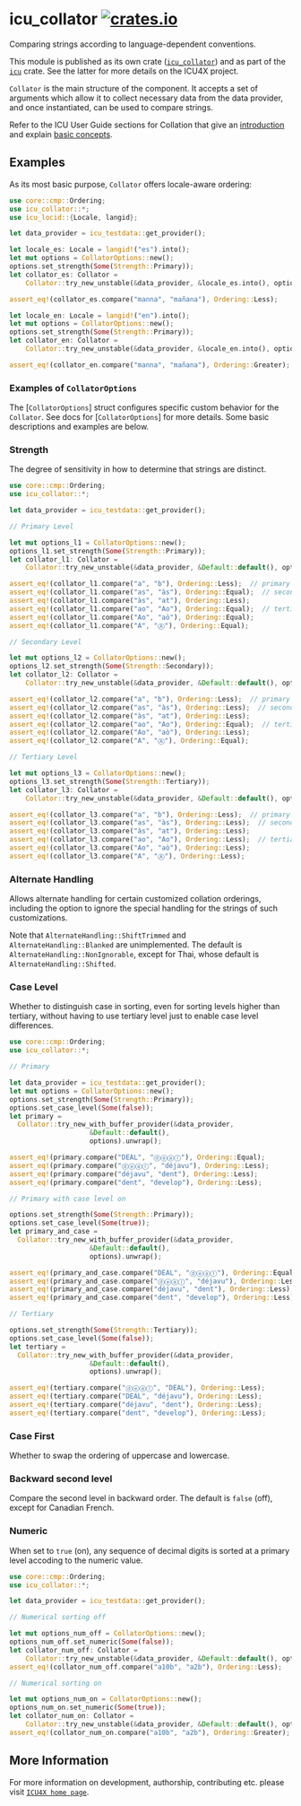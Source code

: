 # icu_collator [![crates.io](https://img.shields.io/crates/v/icu_collator)](https://crates.io/crates/icu_collator)

Comparing strings according to language-dependent conventions.

This module is published as its own crate ([`icu_collator`](https://docs.rs/icu_collator/latest/icu_collator/))
and as part of the [`icu`](https://docs.rs/icu/latest/icu/) crate. See the latter for more details on the ICU4X project.

`Collator` is the main structure of the component. It accepts a set of arguments
which allow it to collect necessary data from the data provider, and once
instantiated, can be used to compare strings.

Refer to the ICU User Guide sections for Collation that give an
[introduction](https://unicode-org.github.io/icu/userguide/collation/) and explain
[basic concepts](https://unicode-org.github.io/icu/userguide/collation/concepts.html).

## Examples

As its most basic purpose, `Collator` offers locale-aware ordering:

```rust
use core::cmp::Ordering;
use icu_collator::*;
use icu_locid::{Locale, langid};

let data_provider = icu_testdata::get_provider();

let locale_es: Locale = langid!("es").into();
let mut options = CollatorOptions::new();
options.set_strength(Some(Strength::Primary));
let collator_es: Collator =
    Collator::try_new_unstable(&data_provider, &locale_es.into(), options).unwrap();

assert_eq!(collator_es.compare("manna", "mañana"), Ordering::Less);

let locale_en: Locale = langid!("en").into();
let mut options = CollatorOptions::new();
options.set_strength(Some(Strength::Primary));
let collator_en: Collator =
    Collator::try_new_unstable(&data_provider, &locale_en.into(), options).unwrap();

assert_eq!(collator_en.compare("manna", "mañana"), Ordering::Greater);

```

### Examples of `CollatorOptions`

The [`CollatorOptions`] struct configures specific custom behavior for the `Collator`.  See docs
for [`CollatorOptions`] for more details.  Some basic descriptions and examples are below.

### Strength

The degree of sensitivity in how to determine that strings are distinct.

```rust
use core::cmp::Ordering;
use icu_collator::*;

let data_provider = icu_testdata::get_provider();

// Primary Level

let mut options_l1 = CollatorOptions::new();
options_l1.set_strength(Some(Strength::Primary));
let collator_l1: Collator =
    Collator::try_new_unstable(&data_provider, &Default::default(), options_l1).unwrap();

assert_eq!(collator_l1.compare("a", "b"), Ordering::Less);  // primary
assert_eq!(collator_l1.compare("as", "às"), Ordering::Equal);  // secondary
assert_eq!(collator_l1.compare("às", "at"), Ordering::Less);
assert_eq!(collator_l1.compare("ao", "Ao"), Ordering::Equal);  // tertiary
assert_eq!(collator_l1.compare("Ao", "aò"), Ordering::Equal);
assert_eq!(collator_l1.compare("A", "Ⓐ"), Ordering::Equal);

// Secondary Level

let mut options_l2 = CollatorOptions::new();
options_l2.set_strength(Some(Strength::Secondary));
let collator_l2: Collator =
    Collator::try_new_unstable(&data_provider, &Default::default(), options_l2).unwrap();

assert_eq!(collator_l2.compare("a", "b"), Ordering::Less);  // primary
assert_eq!(collator_l2.compare("as", "às"), Ordering::Less);  // secondary
assert_eq!(collator_l2.compare("às", "at"), Ordering::Less);
assert_eq!(collator_l2.compare("ao", "Ao"), Ordering::Equal);  // tertiary
assert_eq!(collator_l2.compare("Ao", "aò"), Ordering::Less);
assert_eq!(collator_l2.compare("A", "Ⓐ"), Ordering::Equal);

// Tertiary Level

let mut options_l3 = CollatorOptions::new();
options_l3.set_strength(Some(Strength::Tertiary));
let collator_l3: Collator =
    Collator::try_new_unstable(&data_provider, &Default::default(), options_l3).unwrap();

assert_eq!(collator_l3.compare("a", "b"), Ordering::Less);  // primary
assert_eq!(collator_l3.compare("as", "às"), Ordering::Less);  // secondary
assert_eq!(collator_l3.compare("às", "at"), Ordering::Less);
assert_eq!(collator_l3.compare("ao", "Ao"), Ordering::Less);  // tertiary
assert_eq!(collator_l3.compare("Ao", "aò"), Ordering::Less);
assert_eq!(collator_l3.compare("A", "Ⓐ"), Ordering::Less);
```

### Alternate Handling

Allows alternate handling for certain customized collation orderings, including the option to
ignore the special handling for the strings of such customizations.

Note that `AlternateHandling::ShiftTrimmed` and `AlternateHandling::Blanked` are
unimplemented. The default is `AlternateHandling::NonIgnorable`, except
for Thai, whose default is `AlternateHandling::Shifted`.

### Case Level

Whether to distinguish case in sorting, even for sorting levels higher than tertiary,
without having to use tertiary level just to enable case level differences.

```rust
use core::cmp::Ordering;
use icu_collator::*;

// Primary

let data_provider = icu_testdata::get_provider();
let mut options = CollatorOptions::new();
options.set_strength(Some(Strength::Primary));
options.set_case_level(Some(false));
let primary =
  Collator::try_new_with_buffer_provider(&data_provider,
                    &Default::default(),
                    options).unwrap();

assert_eq!(primary.compare("DEAL", "ⓓⓔⓐⓛ"), Ordering::Equal);
assert_eq!(primary.compare("ⓓⓔⓐⓛ", "déjavu"), Ordering::Less);
assert_eq!(primary.compare("déjavu", "dent"), Ordering::Less);
assert_eq!(primary.compare("dent", "develop"), Ordering::Less);

// Primary with case level on

options.set_strength(Some(Strength::Primary));
options.set_case_level(Some(true));
let primary_and_case =
  Collator::try_new_with_buffer_provider(&data_provider,
                    &Default::default(),
                    options).unwrap();

assert_eq!(primary_and_case.compare("DEAL", "ⓓⓔⓐⓛ"), Ordering::Equal);
assert_eq!(primary_and_case.compare("ⓓⓔⓐⓛ", "déjavu"), Ordering::Less);
assert_eq!(primary_and_case.compare("déjavu", "dent"), Ordering::Less);
assert_eq!(primary_and_case.compare("dent", "develop"), Ordering::Less);

// Tertiary

options.set_strength(Some(Strength::Tertiary));
options.set_case_level(Some(false));
let tertiary =
  Collator::try_new_with_buffer_provider(&data_provider,
                    &Default::default(),
                    options).unwrap();

assert_eq!(tertiary.compare("ⓓⓔⓐⓛ", "DEAL"), Ordering::Less);
assert_eq!(tertiary.compare("DEAL", "déjavu"), Ordering::Less);
assert_eq!(tertiary.compare("déjavu", "dent"), Ordering::Less);
assert_eq!(tertiary.compare("dent", "develop"), Ordering::Less);


```

### Case First

Whether to swap the ordering of uppercase and lowercase.

### Backward second level

Compare the second level in backward order. The default is `false` (off), except for Canadian
French.

### Numeric

When set to `true` (on), any sequence of decimal
digits is sorted at a primary level accoding to the
numeric value.

```rust
use core::cmp::Ordering;
use icu_collator::*;

let data_provider = icu_testdata::get_provider();

// Numerical sorting off

let mut options_num_off = CollatorOptions::new();
options_num_off.set_numeric(Some(false));
let collator_num_off: Collator =
    Collator::try_new_unstable(&data_provider, &Default::default(), options_num_off).unwrap();
assert_eq!(collator_num_off.compare("a10b", "a2b"), Ordering::Less);

// Numerical sorting on

let mut options_num_on = CollatorOptions::new();
options_num_on.set_numeric(Some(true));
let collator_num_on: Collator =
    Collator::try_new_unstable(&data_provider, &Default::default(), options_num_on).unwrap();
assert_eq!(collator_num_on.compare("a10b", "a2b"), Ordering::Greater);
```

## More Information

For more information on development, authorship, contributing etc. please visit [`ICU4X home page`](https://github.com/unicode-org/icu4x).

